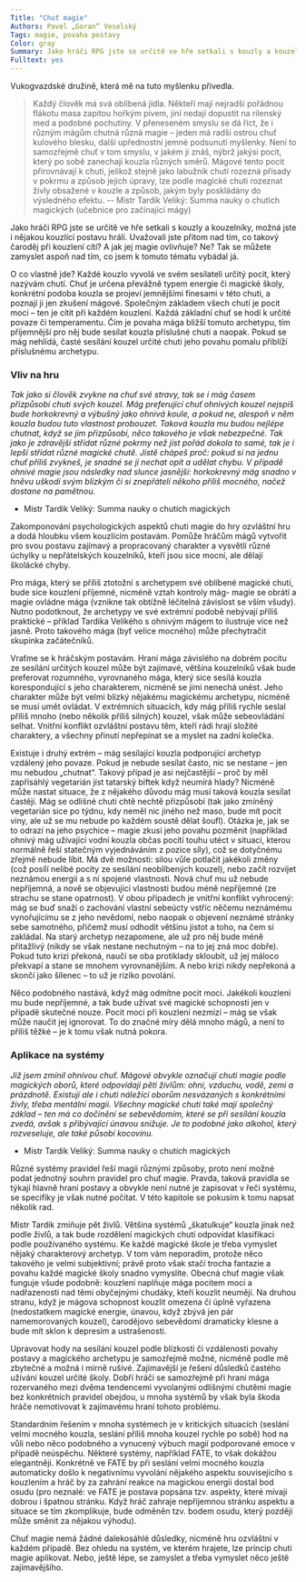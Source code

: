 ```yaml
---
Title: "Chuť magie"
Authors: Pavel „Goran“ Veselský
Tags: magie, povaha postavy
Color: gray
Summary: Jako hráči RPG jste se určitě ve hře setkali s kouzly a kouzelníky, možná jste i nějakou kouzlící postavu hráli. Uvažovali jste přitom nad tím, co takový čaroděj při kouzlení cítí? A jak jej magie ovlivňuje? Ne? Tak se můžete zamyslet aspoň nad tím, co jsem k tomuto tématu vybádal já.
Fulltext: yes
---
```

Vukogvazdské družině, která mě na tuto myšlenku přivedla.  

> Každý člověk má svá oblíbená jídla. Někteří mají nejradši pořádnou flákotu masa zapitou hořkým pivem, jiní nedají dopustit na rilenský med a podobné pochutiny. V přeneseném smyslu se dá říct, že i různým mágům chutná různá magie – jeden má radši ostrou chuť kulového blesku, další upřednostní jemné podsunutí myšlenky. Není to samozřejmě chuť v tom smyslu, v jakém ji znáš, nýbrž jakýsi pocit, který po sobě zanechají kouzla různých směrů. Mágové tento pocit přirovnávají k chuti, jelikož stejně jako labužník chutí rozezná přísady v pokrmu a způsob jejich úpravy, lze podle magické chuti rozeznat živly obsažené v kouzle a způsob, jakým byly poskládány do výsledného efektu.
> -- Mistr Tardik Veliký: Summa nauky o chutích magických (učebnice pro začínající mágy)

Jako hráči RPG jste se určitě ve hře setkali s kouzly a kouzelníky, možná jste i nějakou kouzlící postavu hráli. Uvažovali jste přitom nad tím, co takový čaroděj při kouzlení cítí? A jak jej magie ovlivňuje? Ne? Tak se můžete zamyslet aspoň nad tím, co jsem k tomuto tématu vybádal já.

O co vlastně jde? Každé kouzlo vyvolá ve svém sesilateli určitý pocit, který nazývám chutí. Chuť je určena převážně typem energie či magické školy, konkrétní podoba kouzla se projeví jemnějšími finesami v této chuti, a poznají ji jen zkušení mágové. Společným základem všech chutí je pocit moci – ten je cítit při každém kouzlení. Každá základní chuť se hodí k určité povaze či temperamentu. Čím je povaha mága bližší tomuto archetypu, tím příjemnější pro něj bude sesílat kouzla příslušné chuti a naopak. Pokud se mág nehlídá, časté sesílání kouzel určité chuti jeho povahu pomalu přiblíží příslušnému archetypu.

### Vliv na hru  

_Tak jako si člověk zvykne na chuť své stravy, tak se i mág časem přizpůsobí chuti svých kouzel. Mág preferující chuť ohnivých kouzel nejspíš bude horkokrevný a výbušný jako ohnivá koule, a pokud ne, alespoň v něm kouzla budou tuto vlastnost probouzet. Taková kouzla mu budou nejlépe chutnat, když se jim přizpůsobí, něco takového je však nebezpečné. Tak jako je zdravější střídat různé pokrmy než jíst pořád dokola to samé, tak je i lepší střídat různé magické chutě. Jistě chápeš proč: pokud si na jednu chuť příliš zvykneš, je snadné se jí nechat opít a udělat chybu. V případě ohnivé magie jsou následky nad slunce jasnější: horkokrevný mág snadno v hněvu uškodí svým blízkým či si znepřátelí někoho příliš mocného, načež dostane na pamětnou._

- Mistr Tardik Veliký: Summa nauky o chutích magických

Zakomponování psychologických aspektů chuti magie do hry ozvláštní hru a dodá hloubku všem kouzlícím postavám. Pomůže hráčům mágů vytvořit pro svou postavu zajímavý a propracovaný charakter a vysvětlí různé úchylky u nepřátelských kouzelníků, kteří jsou sice mocní, ale dělají školácké chyby.

Pro mága, který se příliš ztotožní s archetypem své oblíbené magické chuti, bude sice kouzlení příjemné, nicméně vztah kontroly mág- magie se obrátí a magie ovládne mága (vznikne tak obtížně léčitelná závislost se vším všudy). Nutno podotknout, že archetypy ve své extrémní podobě nebývají příliš praktické – příklad Tardika Velikého s ohnivým mágem to ilustruje více než jasně. Proto takového mága (byť velice mocného) může přechytračit skupinka začátečníků.

Vraťme se k hráčským postavám. Hraní mága závislého na dobrém pocitu ze sesílání určitých kouzel může být zajímavé, většina kouzelníků však bude preferovat rozumného, vyrovnaného mága, který sice sesílá kouzla korespondující s jeho charakterem, nicméně se jimi nenechá unést. Jeho charakter může být velmi blízký nějakému magickému archetypu, nicméně se musí umět ovládat. V extrémních situacích, kdy mág příliš rychle seslal příliš mnoho (nebo několik příliš silných) kouzel, však může sebeovládání selhat. Vnitřní konflikt ozvláštní postavu těm, kteří rádi hrají složité charaktery, a všechny přinutí nepřepínat se a myslet na zadní kolečka.

Existuje i druhý extrém – mág sesílající kouzla podporující archetyp vzdálený jeho povaze. Pokud je nebude sesílat často, nic se nestane – jen mu nebudou „chutnat“. Takový případ je asi nejčastější – proč by měl zapřísáhlý vegetarián jíst tatarský biftek když neumírá hlady? Nicméně může nastat situace, že z nějakého důvodu mág musí taková kouzla sesílat častěji. Mág se odlišné chuti chtě nechtě přizpůsobí (tak jako zmíněný vegetarián sice po týdnu, kdy neměl nic jiného než maso, bude mít pocit viny, ale už se mu nebude po každém soustě dělat šoufl). Otázka je, jak se to odrazí na jeho psychice – magie zkusí jeho povahu pozměnit (například ohnivý mág užívající vodní kouzla občas pocítí touhu utéct v situaci, kterou normálně řeší statečným vyjednáváním z pozice síly), což se dotyčnému zřejmě nebude líbit. Má dvě možnosti: silou vůle potlačit jakékoli změny (což posílí nelibé pocity ze sesílání neoblíbených kouzel), nebo začít rozvíjet neznámou energii a s ní spojené vlastnosti. Nová chuť mu už nebude nepříjemná, a nově se objevující vlastnosti budou méně nepříjemné (ze strachu se stane opatrnost). V obou případech je vnitřní konflikt vyhrocený: mág se buď snaží o zachování vlastní sebeúcty vstříc něčemu neznámému vynořujícímu se z jeho nevědomí, nebo naopak o objevení neznámé stránky sebe samotného, přičemž musí odhodit většinu jistot a toho, na čem si zakládal. Na starý archetyp nezapomene, ale už pro něj bude méně přitažlivý (nikdy se však nestane nechutným – na to jej zná moc dobře). Pokud tuto krizi překoná, naučí se oba protiklady skloubit, už jej máloco překvapí a stane se mnohem vyrovnanějším. A nebo krizi nikdy nepřekoná a skončí jako šílenec – to už je riziko povolání.

Něco podobného nastává, když mág odmítne pocit moci. Jakékoli kouzlení mu bude nepříjemné, a tak bude užívat své magické schopnosti jen v případě skutečné nouze. Pocit moci při kouzlení nezmizí – mág se však může naučit jej ignorovat. To do značné míry dělá mnoho mágů, a není to příliš těžké – je k tomu však nutná pokora.

### Aplikace na systémy  

_Již jsem zmínil ohnivou chuť. Mágové obvykle označují chuti magie podle magických oborů, které odpovídají pěti živlům: ohni, vzduchu, vodě, zemi a prázdnotě. Existují ale i chuti náležící oborům nesvázaných s konkrétními živly, třeba mentální magii. Všechny magické chuti také mají společný základ – ten má co dočinění se sebevědomím, které se při sesílání kouzla zvedá, avšak s přibývající únavou snižuje. Je to podobné jako alkohol, který rozveseluje, ale také působí kocovinu._

- Mistr Tardik Veliký: Summa nauky o chutích magických  

Různé systémy pravidel řeší magii různými způsoby, proto není možné podat jednotný souhrn pravidel pro chuť magie. Pravda, taková pravidla se týkají hlavně hraní postavy a obvykle není nutné je zapisovat v řeči systému, se specifiky je však nutné počítat. V této kapitole se pokusím k tomu napsat několik rad.

Mistr Tardik zmiňuje pět živlů. Většina systémů „škatulkuje“ kouzla jinak než podle živlů, a tak bude rozdělení magických chutí odpovídat klasifikaci podle používaného systému. Ke každé magické škole je třeba vymyslet nějaký charakterový archetyp. V tom vám neporadím, protože něco takového je velmi subjektivní; právě proto však stačí trocha fantazie a povahu každé magické školy snadno vymyslíte. Obecná chuť magie však funguje všude podobně: kouzlení naplňuje mága pocitem moci a nadřazenosti nad těmi obyčejnými chudáky, kteří kouzlit neumějí. Na druhou stranu, když je mágova schopnost kouzlit omezena či úplně vyřazena (nedostatkem magické energie, únavou, když zbývá jen pár namemorovaných kouzel), čarodějovo sebevědomí dramaticky klesne a bude mít sklon k depresím a ustrašenosti.

Upravovat hody na sesílání kouzel podle blízkosti či vzdálenosti povahy postavy a magického archetypu je samozřejmě možné, nicméně podle mě zbytečné a možná i mírně rušivé. Zajímavější je řešení důsledků častého užívání kouzel určité školy. Dobří hráči se samozřejmě při hraní mága rozervaného mezi dvěma tendencemi vyvolanými odlišnými chutěmi magie bez konkrétních pravidel obejdou, u mnoha systémů by však byla škoda hráče nemotivovat k zajímavému hraní tohoto problému.

Standardním řešením v mnoha systémech je v kritických situacích (seslání velmi mocného kouzla, seslání příliš mnoha kouzel rychle po sobě) hod na vůli nebo něco podobného a vynucený výbuch magií podporované emoce v případě neúspěchu. Některé systémy, například FATE, to však dokážou elegantněji. Konkrétně ve FATE by při seslání velmi mocného kouzla automaticky došlo k negativnímu vyvolání nějakého aspektu souvisejícího s kouzlením a hráč by za zahrání reakce na magickou energii dostal bod osudu (pro neznalé: ve FATE je postava popsána tzv. aspekty, které mívají dobrou i špatnou stránku. Když hráč zahraje nepříjemnou stránku aspektu a situace se tím zkomplikuje, bude odměněn tzv. bodem osudu, který později může směnit za nějakou výhodu).

Chuť magie nemá žádné dalekosáhlé důsledky, nicméně hru ozvláštní v každém případě. Bez ohledu na systém, ve kterém hrajete, lze princip chuti magie aplikovat. Nebo, ještě lépe, se zamyslet a třeba vymyslet něco ještě zajímavějšího.

